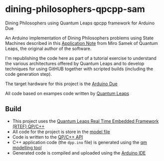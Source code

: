 # dining-philosophers-qpcpp-sam
Dining Philosophers using Quantum Leaps qpcpp framework for Arduino Due

An Arduino implementation of Dining Philosophers problems using State Machines described in this 
[Application Note](https://www.state-machine.com/doc/AN_DPP.pdf) from Miro Samek of Quantum Leaps, the original author of the software.

I'm republishing the code here as part of a tutorial exercise to understand the various architectures offered by Quantum Leaps and
to develop techniques for using GitHUB together with scripted builds (including the code generation step). 

The target hardware for this project is the [Arduino Due](https://core-electronics.com.au/arduino-due.html)

All code based on exampes code written by [Quantum Leaps](https://www.state-machine.com/)

## Build

* This project uses the [Quantum Leaps Real Time Embedded Framework (RTEF) QP/C++](https://www.state-machine.com/qpcpp/)
* All code for the project is store in the [model file](./dpp.qm)
* Code is written to the [QP/C++ API](https://www.state-machine.com/qpcpp/api.html)
* C++ application code (the ``dpp.ino`` file) is generated using the [qm modelling tool](https://www.state-machine.com/products/qm/)
* Generated code is compiled and uploaded using the [Arduino IDE](https://www.arduino.cc/en/software)

